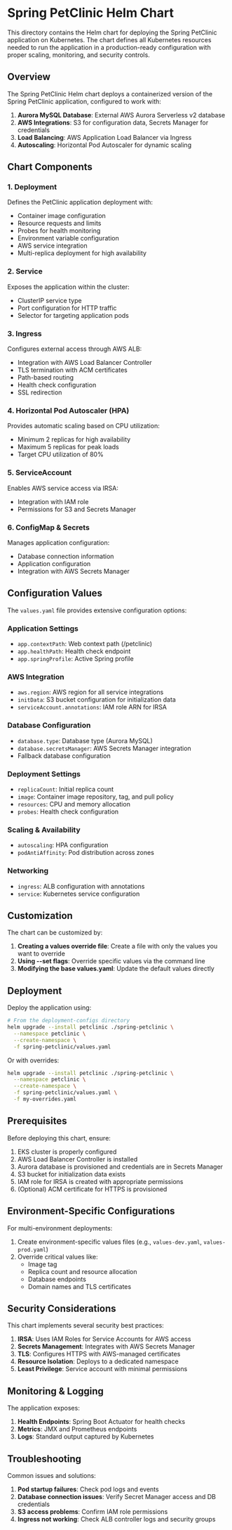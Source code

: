 # Spring PetClinic Helm Chart

This directory contains the Helm chart for deploying the Spring PetClinic application on Kubernetes. The chart defines all Kubernetes resources needed to run the application in a production-ready configuration with proper scaling, monitoring, and security controls.

## Overview

The Spring PetClinic Helm chart deploys a containerized version of the Spring PetClinic application, configured to work with:

1. **Aurora MySQL Database**: External AWS Aurora Serverless v2 database
2. **AWS Integrations**: S3 for configuration data, Secrets Manager for credentials
3. **Load Balancing**: AWS Application Load Balancer via Ingress
4. **Autoscaling**: Horizontal Pod Autoscaler for dynamic scaling

## Chart Components

### 1. Deployment

Defines the PetClinic application deployment with:
- Container image configuration
- Resource requests and limits
- Probes for health monitoring
- Environment variable configuration
- AWS service integration
- Multi-replica deployment for high availability

### 2. Service

Exposes the application within the cluster:
- ClusterIP service type
- Port configuration for HTTP traffic
- Selector for targeting application pods

### 3. Ingress

Configures external access through AWS ALB:
- Integration with AWS Load Balancer Controller
- TLS termination with ACM certificates
- Path-based routing
- Health check configuration
- SSL redirection

### 4. Horizontal Pod Autoscaler (HPA)

Provides automatic scaling based on CPU utilization:
- Minimum 2 replicas for high availability
- Maximum 5 replicas for peak loads
- Target CPU utilization of 80%

### 5. ServiceAccount

Enables AWS service access via IRSA:
- Integration with IAM role
- Permissions for S3 and Secrets Manager

### 6. ConfigMap & Secrets

Manages application configuration:
- Database connection information
- Application configuration
- Integration with AWS Secrets Manager

## Configuration Values

The `values.yaml` file provides extensive configuration options:

### Application Settings
- `app.contextPath`: Web context path (/petclinic)
- `app.healthPath`: Health check endpoint
- `app.springProfile`: Active Spring profile

### AWS Integration
- `aws.region`: AWS region for all service integrations
- `initData`: S3 bucket configuration for initialization data
- `serviceAccount.annotations`: IAM role ARN for IRSA

### Database Configuration
- `database.type`: Database type (Aurora MySQL)
- `database.secretsManager`: AWS Secrets Manager integration
- Fallback database configuration

### Deployment Settings
- `replicaCount`: Initial replica count
- `image`: Container image repository, tag, and pull policy
- `resources`: CPU and memory allocation
- `probes`: Health check configuration

### Scaling & Availability
- `autoscaling`: HPA configuration
- `podAntiAffinity`: Pod distribution across zones

### Networking
- `ingress`: ALB configuration with annotations
- `service`: Kubernetes service configuration

## Customization

The chart can be customized by:

1. **Creating a values override file**: Create a file with only the values you want to override
2. **Using --set flags**: Override specific values via the command line
3. **Modifying the base values.yaml**: Update the default values directly

## Deployment

Deploy the application using:

```bash
# From the deployment-configs directory
helm upgrade --install petclinic ./spring-petclinic \
  --namespace petclinic \
  --create-namespace \
  -f spring-petclinic/values.yaml
```

Or with overrides:

```bash
helm upgrade --install petclinic ./spring-petclinic \
  --namespace petclinic \
  --create-namespace \
  -f spring-petclinic/values.yaml \
  -f my-overrides.yaml
```

## Prerequisites

Before deploying this chart, ensure:

1. EKS cluster is properly configured
2. AWS Load Balancer Controller is installed
3. Aurora database is provisioned and credentials are in Secrets Manager
4. S3 bucket for initialization data exists
5. IAM role for IRSA is created with appropriate permissions
6. (Optional) ACM certificate for HTTPS is provisioned

## Environment-Specific Configurations

For multi-environment deployments:

1. Create environment-specific values files (e.g., `values-dev.yaml`, `values-prod.yaml`)
2. Override critical values like:
   - Image tag
   - Replica count and resource allocation
   - Database endpoints
   - Domain names and TLS certificates

## Security Considerations

This chart implements several security best practices:

1. **IRSA**: Uses IAM Roles for Service Accounts for AWS access
2. **Secrets Management**: Integrates with AWS Secrets Manager
3. **TLS**: Configures HTTPS with AWS-managed certificates
4. **Resource Isolation**: Deploys to a dedicated namespace
5. **Least Privilege**: Service account with minimal permissions

## Monitoring & Logging

The application exposes:

1. **Health Endpoints**: Spring Boot Actuator for health checks
2. **Metrics**: JMX and Prometheus endpoints
3. **Logs**: Standard output captured by Kubernetes

## Troubleshooting

Common issues and solutions:

1. **Pod startup failures**: Check pod logs and events
2. **Database connection issues**: Verify Secret Manager access and DB credentials
3. **S3 access problems**: Confirm IAM role permissions
4. **Ingress not working**: Check ALB controller logs and security groups
